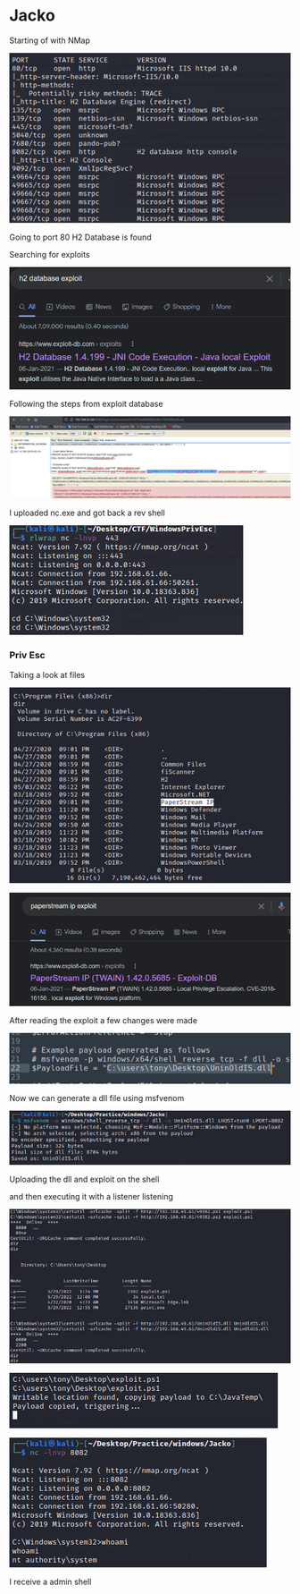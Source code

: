 # Jacko

Starting of with NMap

![](<../../.gitbook/assets/image (23).png>)

Going to port 80 H2 Database is found



Searching for exploits

![](<../../.gitbook/assets/image (13).png>)

Following the steps from exploit database&#x20;

![](<../../.gitbook/assets/image (28).png>)

I uploaded nc.exe and got back a rev shell

![](<../../.gitbook/assets/image (14).png>)

### Priv Esc

Taking a look at files

&#x20;

![](<../../.gitbook/assets/image (30).png>)

![](<../../.gitbook/assets/image (26).png>)

After reading the exploit a few changes were made

![](<../../.gitbook/assets/image (19).png>)

Now we can generate a dll file using msfvenom

![](<../../.gitbook/assets/image (15).png>)

Uploading the dll and exploit on the shell&#x20;

and then executing it with a listener listening&#x20;

![](<../../.gitbook/assets/image (5).png>)

![](<../../.gitbook/assets/image (17).png>)

![](<../../.gitbook/assets/image (22).png>)

I receive a admin shell
